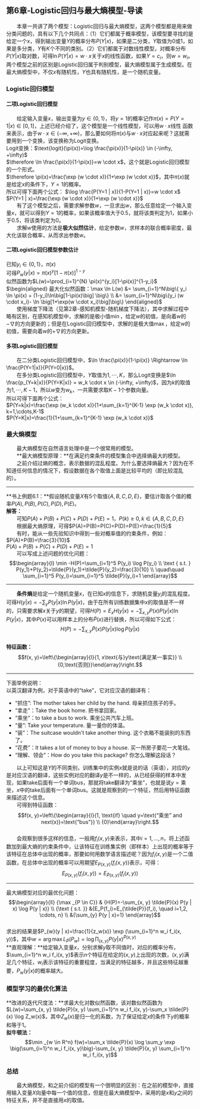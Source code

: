 ﻿## 第6章-Logistic回归与最大熵模型-导读

&emsp;&emsp;本章一共讲了两个模型：Logistic回归与最大熵模型，这两个模型都是用来做分类问题的，具有以下几个共同点：（1）它们都属于概率模型，该模型要寻找的是给定一个$x$，得到输出变量$Y$的概率分布$P(Y|x)$，如果是二分类，$Y$取值为0或1，如果是多分类，$Y$有$K$个不同的类别。（2）它们都属于对数线性模型，对概率分布$P(Y|x)$取对数，可得$\ln P(Y|x)=w \cdot x$关于$x$的线性函数，如果$Y=c_i$，则$w=w_i$。两个模型之前的区别是Logistic回归属于判别模型，最大熵模型属于生成模型。在最大熵模型中，不仅$x$有随机性，$Y$也具有随机性，是一个随机变量。

### Logistic回归模型
#### 二项Logistic回归模型
&emsp;&emsp;给定输入变量$x$，输出变量为$y \in \{0,1\}$，将$y=1$的概率记作$\pi(x)=P(Y=1|x) \in [0,1]$，上述已经介绍了，这个模型是一个线性模型，可以用$w \cdot x$线性 函数来表示，由于$w \cdot x \in (-\infty, +\infty)$，那么要如何将$\pi(x)$与$w \cdot x$对应起来呢？这就需要用到一个变换，该变换称为Logit变换。  
Logit变换：$\text{logit}(\pi(x))=\log \frac{\pi(x)}{1-\pi(x)} \in (-\infty, +\infty)$  
$\therefore \ln \frac{\pi(x)}{1-\pi(x)}=w \cdot x$，这个就是Logistic回归模型的一个形式。  
$\therefore \pi(x)=\frac{\exp (w \cdot x)}{1+\exp (w \cdot x)}$，其中$\pi(x)$就是给定$x$的条件下，$Y=1$的概率。  
所以可得下面两个公式：
$\log \frac{P(Y=1 | x)}{1-P(Y=1 | x)}=w \cdot x$  
$P(Y=1 | x)=\frac{\exp (w \cdot x)}{1+\exp (w \cdot x)}$  
&emsp;&emsp;有了这个模型之后，需要求解参数$w$，一旦求出$w$，那么任意给定一个输入变量$x$，就可以得到$Y=1$的概率，如果该概率值大于0.5，就将该类判定为1，如果小于0.5，将该类判定为0。  
&emsp;&emsp;求解$w$使用的方法是**极大似然估计**，给定参数$w$，求样本的联合概率密度，最大化该联合概率，从而求出参数$w$。

#### 二项Logistic回归模型参数估计
已知$y_i \in \{0,1\}$，$\pi(x)$  
可得$P_w(y|x)=\pi(x)^y[1-\pi(x)]^{1-y}$  
似然函数为$L(w)=\prod_{i=1}^{N} \pi(x)^{y_i}[1-\pi(x)]^{1-y_i}$  
$\begin{aligned} 最大化似然函数：\max \ln L(w)
&= \sum_{i=1}^N\big\{ y_i \ln \pi(x) + (1-y_i)\ln\big[1-\pi(x)\big] \big\} \\
&= \sum_{i=1}^N\big\{y_i (w \cdot x_i)- \ln \big[1+\exp(w \cdot x_i)\big]\big\}
\end{aligned}$  
&emsp;&emsp;使用梯度下降法（见第2章-感知机模型-随机梯度下降法），其中求解过程中略有区别，在感知机模型中，求解的是极小值$\min$，给定$w$的初值，是向着$w$的$-\nabla$的方向更新的；但是在Logistic回归模型中，求解的是极大值$\max$，给定$w$的初值，需要向着$w$的$+\nabla$的方向更新。  

#### 多项Logistic回归模型
&emsp;&emsp;在二分类Logistic回归模型中，$\ln \frac{\pi(x)}{1-\pi(x)} \Rightarrow \ln \frac{P(Y=1|x)}{P(Y=0|x)}$。  
&emsp;&emsp;在多分类Logistic回归模型中，$Y$取值为$1,\cdots,K$，那么Logit变换是$\ln \frac{p_(Y=k|x)}{P(Y=K|x)} = w_k \cdot x \in (-\infty, +\infty)$，因为$k$的取值为$1,\cdots, K-1$，所以$w$变为$w_k$，一共需要求取$K-1$个参数向量。  
所以可得下面两个公式：  
$P(Y=k|x)=\frac{\exp (w_k \cdot x)}{1+\sum_{k=1}^{K-1} \exp (w_k \cdot x)}, k=1,\cdots,K-1$   
$P(Y=K|x)=\frac{1}{1+\sum_{k=1}^{K-1} \exp (w_k \cdot x)}$  

### 最大熵模型
&emsp;&emsp;最大熵模型在自然语言处理中是一个很常用的模型。  
&emsp;&emsp;**最大熵模型原理：**在满足约束条件的模型集合中选择熵最大的模型。  
&emsp;&emsp;之前介绍过熵的概念，表示数据的混乱程度。为什么要选择熵最大？因为在不知道任何信息的情况下，假设数据在各个取值上面是比较平均的（即比较混乱的）。  

----
**书上例题6.1：**假设随机变量$X$有5个取值$\{A,B,C,D,E\}$，要估计取各个值的概率$P(A),P(B),P(C),P(D),P(E)$。  
**解答：**  
&emsp;&emsp;可知$P(A)+P(B)+P(C)+P(D)+P(E)=1，P(k) \geqslant 0,k \in \{A,B,C,D,E\}$  
&emsp;&emsp;根据最大熵原理，可得$P(A)=P(B)=P(C)=P(D)=P(E)=\frac{1}{5}$  
&emsp;&emsp;有时，能从一些先验知识中得到一些对概率值的约束条件，例如：  
$P(A)+P(B)=\frac{3}{10}$  
$P(A)+P(B)+P(C)+P(D)+P(E)=1$  
&emsp;&emsp;可以写成上述问题的优化问题：  
$$\begin{array}{l}
\min -H(P)=\sum_{i=1}^5 P(y_i) \log P(y_i) \\ 
\text { s.t. } P(y_1)+P(y_2)=\tilde{P}(y_1)+\tilde{P}(y_2)=\frac{3}{10} \\ 
\quad\quad \sum_{i=1}^5 P(y_i)=\sum_{i=1}^5 \tilde{P}(y_i)=1
\end{array}$$  

----
&emsp;&emsp;**条件熵**是给定一个随机变量$x$，在已知$x$的信息下，求随机变量$y_i$的混乱程度。可得$H(y | x)=-\sum_y P(y | x) \ln P(y | x)$，由于在所有训练数据集中$x$的取值是不一样的，只需要求解$x$关于$y$的期望，可得$H(P)=E_{x} H(y | x)=-\sum_{x,y} P(x) P(y | x) \ln P(y | x)$，其中$P(x)$可以用样本上的分布$\tilde{P}(x)$进行替换，所以可得如下公式：
$$H(P)=-\sum_{x, y} \tilde{P}(x) P(y | x) \log P(y | x)$$  
**特征函数：**
$$f(x, y)=\left\{\begin{array}{l}{1, x\text{与}y\text{满足某一事实}} \\ {0,\text{否则}}\end{array}\right.$$  

----
下面举例说明：  
以英汉翻译为例，对于英语中的“take”，它对应汉语的翻译有：  
- “抓住”: The mother takes her child by the hand. 母亲抓住孩子的手。
- “拿走”：Take the book home. 把书拿回家。
- “乘坐”：to take a bus to work. 乘坐公共汽车上班。
- “量”: Take your temperature. 量一量你的体温。
- “装”：The suitcase wouldn't take another thing. 这个衣箱不能装别的东西了。
- “花费”：It takes a lot of money to buy a house. 买一所房子要花一大笔钱。
- “理解、领会”：How do you take this package? 你怎么理解这段话？  

&emsp;&emsp;以上可知这是$Y$的不同类别，训练集中的实例$x$就是说的话（英语），对应的$y$是对应汉语的翻译，这些实例对应的翻译$y$是不一样的，从已经获得的样本中发现，如果take后面有一个单词bus，那就将take翻译为“乘坐”，也就是说$y=\text{乘坐}$，$x$中的take后面有一个单词bus。这就是观察到的一个特征，然后用特征函数来描述这个信息。  
&emsp;&emsp;可得到特征函数：
$$f(x, y)=\left\{\begin{array}{l}{1, \text{if} \quad y=\text{“乘坐” and next(x)}=\text{“bus”}} \\ {0}\end{array}\right.$$  
&emsp;&emsp;会观察到很多这样的信息，一般用$f_i(x,y)$来表示，其中$i=1,\dots,n$，将上述函数加到最大熵的约束条件中，让该特征在训练集实例（即样本）上出现的概率等于该特征在总体中出现的概率，那要如何用数学语言描述呢？因为$f_i(x,y)$是一个二值函数，在总体中出现的概率可以用期望$E_{P(x,y)}(f_i(x,y))$表示，可得：
$$E_{P(x,y)}(f_i(x,y))=E_{\tilde{P}(x,y)}(f_i(x,y))$$  

----
最大熵模型对应的最优化问题：  
$$\begin{array}{ll}
{\max _{P \in C}} & {H(P)=-\sum_{x, y} \tilde{P}(x) P(y | x) \log P(y | x)} \\ 
{\text { s.t. }} &{E_P(f_i)=E_{\tilde{P}}(f_i), \quad i=1,2, \cdots, n} \\  
&{\sum_{y} P(y | x)=1}
\end{array}$$  
求出的结果是$P_{w}(y | x)=\frac{1}{z_w(x)} \exp (\sum_{i=1}^n w_i f_i(x, y))$，其中$w=\arg \max L_\tilde{P}(P_w)=\log \prod_{(x,y)} P(y | x)^{\tilde{P}(x, y)}$  
**直观理解：**给定输入变量$x$，分别求解$y$取不同值时，对应的概率分布，$\sum_{i=1}^n w_i f_i(x, y)$表示$n$个特征在给定的$(x,y)$上出现的次数，$(x,y)$满足几个特征，$w_i$表示该特征的重要程度，当满足的特征越多，并且这些特征越重要，$P_{w}(y | x)$的概率越大。

### 模型学习的最优化算法
**改进的迭代尺度法：**求最大化对数似然函数，该对数似然函数为$L(w)=\sum_{x, y} \tilde{P}(x, y) \sum_{i=1}^n w_i f_i(x, y)-\sum_x \tilde{P}(x) \log Z_w(x)$，其中$Z_w(x)$是归一化的系数，为了保证给定$x$的条件下$y$的概率和等于1。  
**拟牛顿法：**$$\min _{w \in R^n} f(w)=\sum_x \tilde{P}(x) \log \sum_y \exp \big(\sum_{i=1}^n w_i f_i(x, y)\big)-\sum_{x, y} \tilde{P}(x, y) \sum_{i=1}^n w_i f_i(x, y)$$

### 总结
&emsp;&emsp;最大熵模型，和之前介绍的模型有一个很明显的区别：在之前的模型中，直接用输入变量$X$向量中每一个值的信息，但是在最大熵模型中，采用的是$x$和$y$之间的特征关系，并不是直接用$x$的取值。